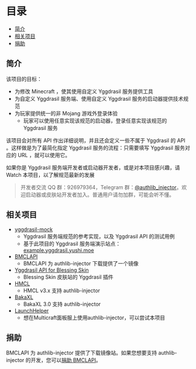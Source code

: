 <!-- START doctoc generated TOC please keep comment here to allow auto update -->
<!-- DON'T EDIT THIS SECTION, INSTEAD RE-RUN doctoc TO UPDATE -->
目录
=================

- [简介](#%E7%AE%80%E4%BB%8B)
- [相关项目](#%E7%9B%B8%E5%85%B3%E9%A1%B9%E7%9B%AE)
- [捐助](#%E6%8D%90%E5%8A%A9)

<!-- END doctoc generated TOC please keep comment here to allow auto update -->

## 简介
该项目的目标：
 * 为修改 Minecraft ，使其使用自定义 Yggdrasil 服务提供工具
 * 为自定义 Yggdrasil 服务端、使用自定义 Yggdrasil 服务的启动器提供技术规范
 * 为玩家提供统一的非 Mojang 游戏外登录体验
   * 玩家可以使用任意实现该规范的启动器，登录任意实现该规范的 Yggdrasil 服务

该项目会对所有 API 作出详细说明，并且还会定义一些不属于 Yggdrasil 的 API 。这样做是为了最简化指定 Yggdrasil 服务的流程：只需要填写 Yggdrasil 服务对应的 URL ，就可以使用它。

如果你是 Yggdrasil 服务端开发者或启动器开发者，或是对本项目感兴趣，请 Watch 本项目，以了解规范最新的发展

> 开发者交流 QQ 群：926979364，Telegram 群：[@authlib_injector](https://t.me/authlib_injector)。欢迎启动器或皮肤站开发者加入。普通用户请勿加群，可能会听不懂。

## 相关项目
 * [yggdrasil-mock](https://github.com/yushijinhun/yggdrasil-mock)
   * Yggdrasil 服务端规范的参考实现，以及 Yggdrasil API 的测试用例
   * 基于此项目的 Yggdrasil 服务端演示站点：[example.yggdrasil.yushi.moe](https://github.com/yushijinhun/yggdrasil-mock/wiki/演示站点)
 * [BMCLAPI](https://bmclapidoc.bangbang93.com/#api-Mirrors-Mirrors_authlib_injector)
   * BMCLAPI 为 authlib-injector 下载提供了一个镜像
 * [Yggdrasil API for Blessing Skin](https://github.com/printempw/yggdrasil-api)
   * Blessing Skin 皮肤站的 Yggdrasil 插件
 * [HMCL](https://github.com/huanghongxun/HMCL)
   * HMCL v3.x 支持 authlib-injector
 * [BakaXL](https://www.bakaxl.com/)
   * BakaXL 3.0 支持 authlib-injector
 * [LaunchHelper](https://github.com/Codex-in-somnio/LaunchHelper)
   * 想在Multicraft面板服上使用authlib-injector，可以尝试本项目

## 捐助
BMCLAPI 为 authlib-injector 提供了下载镜像站。如果您想要支持 authlib-injector 的开发，您可以[捐助 BMCLAPI](https://bmclapidoc.bangbang93.com/)。
